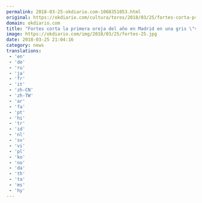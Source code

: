 ```yaml
---
permalink: 2018-03-25-okdiario.com-1068351053.html
original: https://okdiario.com/cultura/toros/2018/03/25/fortes-corta-primera-oreja-del-ano-madrid-gris-victorinada-2022929
domain: okdiario.com
title: "Fortes corta la primera oreja del año en Madrid en una gris \"victorinada""
image: https://okdiario.com/img/2018/03/25/fortes-25.jpg
date: 2018-03-25 21:04:16
category: news
translations: 
 - 'en'
 - 'de'
 - 'ru'
 - 'ja'
 - 'fr'
 - 'it'
 - 'zh-CN'
 - 'zh-TW'
 - 'ar'
 - 'fa'
 - 'pt'
 - 'hi'
 - 'tr'
 - 'id'
 - 'nl'
 - 'sv'
 - 'vi'
 - 'pl'
 - 'ko'
 - 'no'
 - 'da'
 - 'th'
 - 'ta'
 - 'ms'
 - 'hy'
---
```


